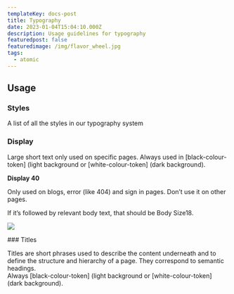 ```yaml
---
templateKey: docs-post
title: Typography
date: 2023-01-04T15:04:10.000Z
description: Usage guidelines for typography
featuredpost: false
featuredimage: /img/flavor_wheel.jpg
tags:
  - atomic
---
```

## Usage

### Styles

A list of all the styles in our typography system

### Display

Large short text only used on specific pages.
Always used in \[black-colour-token] (light background or \[white-colour-token] (dark background).

**Display 40**

Only used on blogs, error (like 404) and sign in pages. Don’t use it on other pages.

If it’s followed by relevant body text, that should be Body Size18.

![](/img/export-display-40.png)

\#﻿## Titles

Titles are short phrases used to describe the content underneath and to define the structure and hierarchy of a page. They correspond to semantic headings.\
Always \[black-colour-token] (light background or \[white-colour-token] (dark background).
